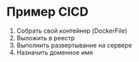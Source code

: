 # Пример CICD

1. Собрать свой контейнер (DockerFile)
2. Выложить в реестр
3. Выполнить развертывание на сервере
4. Назначить доменное имя
